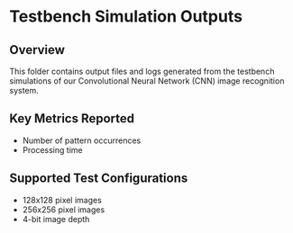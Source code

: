 # Testbench Simulation Outputs

## Overview
This folder contains output files and logs generated from the testbench simulations of our Convolutional Neural Network (CNN) image recognition system.

## Key Metrics Reported
- Number of pattern occurrences
- Processing time

## Supported Test Configurations
- 128x128 pixel images
- 256x256 pixel images
- 4-bit image depth
